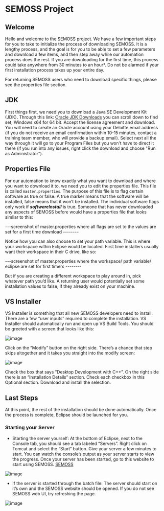 # SEMOSS Project 
 
## Welcome 
 
Hello and welcome to the SEMOSS project. We have a few important steps for you to take to initialize the process of downloading SEMOSS. It is a lengthy process, and the goal is for you to be able to set a few parameters and download a few items, and then step away while our automation process does the rest. If you are downloading for the first time, this process could take anywhere from 30 minutes to an hour*. Do not be alarmed if your first installation process takes up your entire day. 
 
For returning SEMOSS users who need to download specific things, please see the properties file section. 
 
## JDK 
 
First things first, we need you to download a Java SE Development Kit (JDK). Through this link: [Oracle JDK Downloads](https://www.oracle.com/java/technologies/javase/javase8u211-later-archive-downloads.html) you can scroll down to find set, Windows x64 for 64 bit. Accept the license agreement and download. You will need to create an Oracle account using your Deloitte email address (if you do not receive an email confirmation within 10-15 minutes, contact a training team member, who will provide a backup email). Select next all the way through it will go to your Program Files but you won't have to direct it there (if you run into any issues, right click the download and choose "Run as Administrator"). 
 
## Properties File 
 
For our automation to know exactly what you want to download and where you want to download it to, we need you to edit the properties file. This file is called `master.properties`. The purpose of this file is to flag certain software as true or false. A true marker means that the software will be installed, false means that it won’t be installed. The individual software flags only work if _**softwareInstall**_ is true. Someone that has never downloaded any aspects of SEMOSS before would have a properties file that looks similar to this:

---screenshot of master.properties where all flags are set to the values are set for a first time download --------

Notice how you can also choose to set your path variable. This is where your workspace within Eclipse would be located. First time installers usually want their workspace in their C drive, like so: 

---screenshot of master.properties where the workspace/ path variable/ eclipse are set for first timers --------

But if you are creating a different workspace to play around in, pick whatever path you’d like. A returning user would potentially set some installation values to false, if they already exist on your machine.

## VS Installer

VS Installer is something that all new SEMOSS developers need to install. There are a few “user inputs” required to complete the installation. VS Installer should automatically run and open up VS Build Tools. You should be greeted with a screen that looks like this:

![image](https://github.com/user-attachments/assets/a07d5266-98f0-4eab-9b5d-23a65d8e20de)

Click on the ”Modify” button on the right side. There’s a chance that step skips altogether and it takes you straight into the modify screen:

![image](https://github.com/user-attachments/assets/23f97da3-fe67-4ad6-b40b-20984648660e)

Check the box that says ”Desktop Development with C++”. On the right side there is an ”Installation Details” section. Check each checkbox in this Optional section. Download and install the selection.

## Last Steps

At this point, the rest of the installation should be done automatically. Once the process is complete, Eclipse should be launched for you.  

### Starting your Server

- Starting the server yourself: At the bottom of Eclipse, next to the Console tab, you should see a tab labeled “Servers”.  Right click on Tomcat and select the “Start” button. Give your server a few minutes to start. You can watch the console’s output as your server starts to view the progress. Once your server has been started, go to this website to start using SEMOSS. [SEMOSS](http://localhost:9090/SemossWeb/#!/)

![image](https://github.com/user-attachments/assets/5a7e266a-a7bd-4681-a13e-0e8500bf07aa)

 - If the server is started through the batch file: The server should start on it’s own and the SEMOSS website should be opened. If you do not see SEMOSS web UI, try refreshing the page.

![image](https://github.com/user-attachments/assets/89d5bc0a-6094-406a-a2e2-7cb005a4e274)
